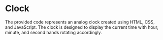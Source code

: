 # Clock
 The provided code represents an analog clock created using HTML, CSS, and JavaScript. The clock is designed to display the current time with hour, minute, and second hands rotating accordingly.

